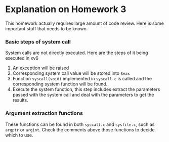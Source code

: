 # Explanation on Homework 3

This homework actually requires large amount of code review. Here is some important stuff that needs to be known.
### Basic steps of system call
System calls are not directly executed. Here are the steps of it being executed in xv6
1. An exception will be raised
2. Corresponding system call value will be stored into ```$eax```
3. Function ```syscall(void)``` implemented in ```syscall.c``` is called and the corresponding system function will be found.
4. Execute the system function, this step includes extract the parameters passed with the system call and deal with the parameters to get the results.

### Argument extraction functions
These functions can be found in both ```syscall.c``` and ```sysfile.c```, such as ```argptr``` or ```argint```. Check the comments above those functions to decide which to use.
